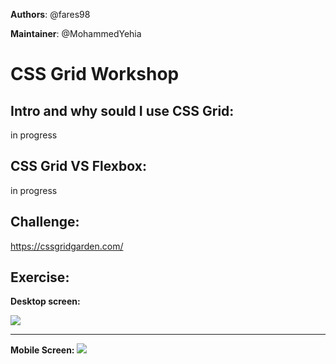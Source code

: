 **Authors**: @fares98

**Maintainer**: @MohammedYehia

# CSS Grid Workshop

## Intro and why sould I use CSS Grid:

in progress

## CSS Grid VS Flexbox:

in progress

## Challenge:

https://cssgridgarden.com/

## Exercise:

**Desktop screen:**

![](https://i.imgur.com/KPEYfxQ.png)

---

**Mobile Screen:**
![](https://i.imgur.com/jFZTt2C.png)
